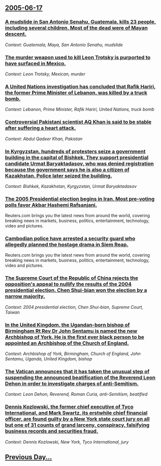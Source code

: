 ## [2005-06-17](/news/2005/06/17/index.md)

### [ A mudslide in San Antonio Senahu, Guatemala, kills 23 people, including several children. Most of the dead were of Mayan descent. ](/news/2005/06/17/a-mudslide-in-san-antonio-senahu-guatemala-kills-23-people-including-several-children-most-of-the-dead-were-of-mayan-descent.md)
_Context: Guatemala, Maya, San Antonio Senahu, mudslide_

### [ The murder weapon used to kill Leon Trotsky is purported to have surfaced in Mexico. ](/news/2005/06/17/the-murder-weapon-used-to-kill-leon-trotsky-is-purported-to-have-surfaced-in-mexico.md)
_Context: Leon Trotsky, Mexican, murder_

### [ A United Nations investigation has concluded that Rafik Hariri, the former Prime Minister of Lebanon, was killed by a truck bomb. ](/news/2005/06/17/a-united-nations-investigation-has-concluded-that-rafik-hariri-the-former-prime-minister-of-lebanon-was-killed-by-a-truck-bomb.md)
_Context: Lebanon, Prime Minister, Rafik Hariri, United Nations, truck bomb_

### [ Controversial Pakistani scientist AQ Khan is said to be stable after suffering a heart attack. ](/news/2005/06/17/controversial-pakistani-scientist-aq-khan-is-said-to-be-stable-after-suffering-a-heart-attack.md)
_Context: Abdul Qadeer Khan, Pakistan_

### [ In Kyrgyzstan, hundreds of protesters seize a government building in the capital of Bishkek. They support presidential candidate Urmat Baryaktadasov, who was denied registration because the government says he is also a citizen of Kazakhstan. Police later seized the building. ](/news/2005/06/17/in-kyrgyzstan-hundreds-of-protesters-seize-a-government-building-in-the-capital-of-bishkek-they-support-presidential-candidate-urmat-bary.md)
_Context: Bishkek, Kazakhstan, Kyrgyzstan, Urmat Baryaktadasov_

### [ The 2005 Presidential election begins in Iran. Most pre-voting polls favor Akbar Hashemi Rafsanjani. ](/news/2005/06/17/the-2005-presidential-election-begins-in-iran-most-pre-voting-polls-favor-akbar-hashemi-rafsanjani.md)
Reuters.com brings you the latest news from around the world, covering breaking news in markets, business, politics, entertainment, technology, video and pictures.

### [ Cambodian police have arrested a security guard who allegedly planned the hostage drama in Siem Reap. ](/news/2005/06/17/cambodian-police-have-arrested-a-security-guard-who-allegedly-planned-the-hostage-drama-in-siem-reap.md)
Reuters.com brings you the latest news from around the world, covering breaking news in markets, business, politics, entertainment, technology, video and pictures.

### [ The Supreme Court of the Republic of China rejects the opposition's appeal to nullify the results of the 2004 presidential election. Chen Shui-bian won the election by a narrow majority. ](/news/2005/06/17/the-supreme-court-of-the-republic-of-china-rejects-the-opposition-s-appeal-to-nullify-the-results-of-the-2004-presidential-election-chen-s.md)
_Context: 2004 presidential election, Chen Shui-bian, Supreme Court, Taiwan_

### [ In the United Kingdom, the Ugandan-born bishop of Birmingham Rt Rev Dr John Sentamu is named the new Archbishop of York. He is the first ever black person to be appointed an Archbishop of the Church of England. ](/news/2005/06/17/in-the-united-kingdom-the-ugandan-born-bishop-of-birmingham-rt-rev-dr-john-sentamu-is-named-the-new-archbishop-of-york-he-is-the-first-ev.md)
_Context: Archbishop of York, Birmingham, Church of England, John Sentamu, Uganda, United Kingdom, bishop_

### [ The Vatican announces that it has taken the unusual step of suspending the announced beatification of the Reverend Leon Dehon in order to investigate charges of anti-Semitism. ](/news/2005/06/17/the-vatican-announces-that-it-has-taken-the-unusual-step-of-suspending-the-announced-beatification-of-the-reverend-leon-dehon-in-order-to-i.md)
_Context: Leon Dehon, Reverend, Roman Curia, anti-Semitism, beatified_

### [ Dennis Kozlowski, the former chief executive of Tyco International, and Mark Swartz, its erstwhile chief financial officer, are found guilty by a New York state court jury on all but one of 31 counts of grand larceny, conspiracy, falsifying business records and securities fraud. ](/news/2005/06/17/dennis-kozlowski-the-former-chief-executive-of-tyco-international-and-mark-swartz-its-erstwhile-chief-financial-officer-are-found-guilt.md)
_Context: Dennis Kozlowski, New York, Tyco International, jury_

## [Previous Day...](/news/2005/06/16/index.md)

